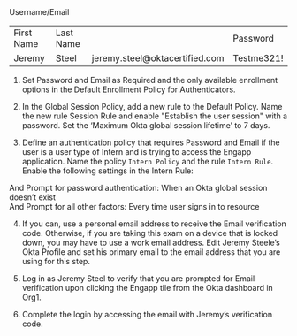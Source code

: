 <table>
<tr><td>First Name</td><td>Last Name</td><td></td>Username/Email</td><td>Password</td></tr>
<tr><td>Jeremy</td><td>Steel</td><td>jeremy.steel@oktacertified.com</td><td>Testme321!</td></tr>
</table>

1. Set Password and Email as Required and the only available enrollment options in the Default Enrollment Policy for Authenticators.

2. In the Global Session Policy, add a new rule to the Default Policy. Name the new rule Session Rule and enable "Establish the user session" with a password. Set the ‘Maximum Okta global session lifetime’ to 7 days.

3. Define an authentication policy that requires Password and Email if the user is a user type of Intern and is trying to access the Engapp application. Name the policy `Intern Policy` and the rule `Intern Rule`. Enable the following settings in the Intern Rule:  
  
And Prompt for password authentication: When an Okta global session doesn’t exist  
And Prompt for all other factors: Every time user signs in to resource  
  
4. If you can, use a personal email address to receive the Email verification code. Otherwise, if you are taking this exam on a device that is locked down, you may have to use a work email address. Edit Jeremy Steele’s Okta Profile and set his primary email to the email address that you are using for this step.

5. Log in as Jeremy Steel to verify that you are prompted for Email verification upon clicking the Engapp tile from the Okta dashboard in Org1.

6. Complete the login by accessing the email with Jeremy’s verification code.
